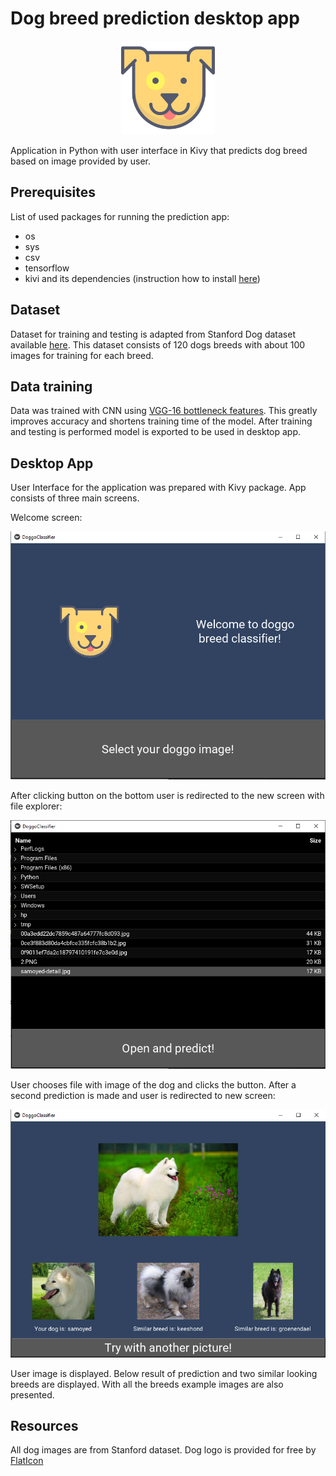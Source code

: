 # Dog breed prediction desktop app

<p align="center">
  <img width="150" height="150" src="https://github.com/agatachamula/dog-breed-prediction-desktop-app/blob/master/resources/dog.png?raw=true"> 


Application in Python with user interface in Kivy that predicts dog breed based on image provided by user.
</p>

## Prerequisites

List of used packages for running the prediction app:
* os
* sys
* csv
* tensorflow
* kivi and its dependencies (instruction how to install [here](https://kivy.org/doc/stable/installation/installation-windows.html))

## Dataset

Dataset for training and testing is adapted from Stanford Dog dataset available [here](http://vision.stanford.edu/aditya86/ImageNetDogs/).
This dataset consists of 120 dogs breeds with about 100 images for training for each breed.

## Data training

Data was trained with CNN using [VGG-16 bottleneck features](https://s3-us-west-1.amazonaws.com/udacity-aind/dog-project/DogVGG16Data.npz). 
This greatly improves accuracy and shortens training time of the model.
After training and testing is performed model is exported to be used in desktop app.

## Desktop App

User Interface for the application was prepared with Kivy package. App consists of three main screens.

Welcome screen:

<p align="center">
  <img  src="https://github.com/agatachamula/dog-breed-prediction-desktop-app/blob/master/App%20screens/1.PNG?raw=true"> 
</p>



After clicking button on the bottom user is redirected to the new screen with file explorer:

<p align="center">
  <img  src="https://github.com/agatachamula/dog-breed-prediction-desktop-app/blob/master/App%20screens/2.PNG?raw=true"> 
</p>


User chooses file with image of the dog and clicks the button. After a second prediction is made and user is redirected to new screen:

<p align="center">
  <img  src="https://github.com/agatachamula/dog-breed-prediction-desktop-app/blob/master/App%20screens/3.PNG?raw=true"> 
</p>

User image is displayed. Below result of prediction and two similar looking breeds are displayed. With all the breeds example images are also presented.

## Resources

All dog images are from Stanford dataset.
Dog logo is provided for free by [FlatIcon](https://www.flaticon.com/)
